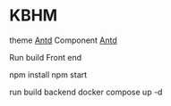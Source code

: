 # KBHM

theme [Antd](https://ant.design/)
Component [Antd](https://ant.design/components)


Run build Front end

npm install
npm start

run build backend 
docker compose up -d

